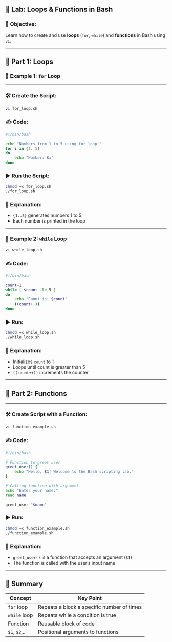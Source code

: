 ## 🧪 Lab: Loops & Functions in Bash

### 🎯 Objective:

Learn how to create and use **loops** (`for`, `while`) and **functions** in Bash using `vi`.

---

## 📘 Part 1: Loops

### 🔁 Example 1: `for` Loop

---

### 🛠️ Create the Script:

```bash
vi for_loop.sh
```

### ✍️ Code:

```bash
#!/bin/bash

echo "Numbers from 1 to 5 using for loop:"
for i in {1..5}
do
    echo "Number: $i"
done
```

### ▶️ Run the Script:

```bash
chmod +x for_loop.sh
./for_loop.sh
```

### 📌 Explanation:

* `{1..5}` generates numbers 1 to 5
* Each number is printed in the loop

---

### 🔁 Example 2: `while` Loop

```bash
vi while_loop.sh
```

### ✍️ Code:

```bash
#!/bin/bash

count=1
while [ $count -le 5 ]
do
    echo "Count is: $count"
    ((count++))
done
```

### ▶️ Run:

```bash
chmod +x while_loop.sh
./while_loop.sh
```

### 📌 Explanation:

* Initializes `count` to 1
* Loops until count is greater than 5
* `((count++))` increments the counter

---

## 📘 Part 2: Functions

---

### 🛠️ Create Script with a Function:

```bash
vi function_example.sh
```

### ✍️ Code:

```bash
#!/bin/bash

# Function to greet user
greet_user() {
    echo "Hello, $1! Welcome to the Bash scripting lab."
}

# Calling function with argument
echo "Enter your name:"
read name

greet_user "$name"
```

### ▶️ Run:

```bash
chmod +x function_example.sh
./function_example.sh
```

### 📌 Explanation:

* `greet_user()` is a function that accepts an argument (`$1`)
* The function is called with the user’s input name

---

## 🧠 Summary

| Concept       | Key Point                                  |
| ------------- | ------------------------------------------ |
| `for` loop    | Repeats a block a specific number of times |
| `while` loop  | Repeats while a condition is true          |
| Function      | Reusable block of code                     |
| `$1`, `$2`,.. | Positional arguments to functions          |

